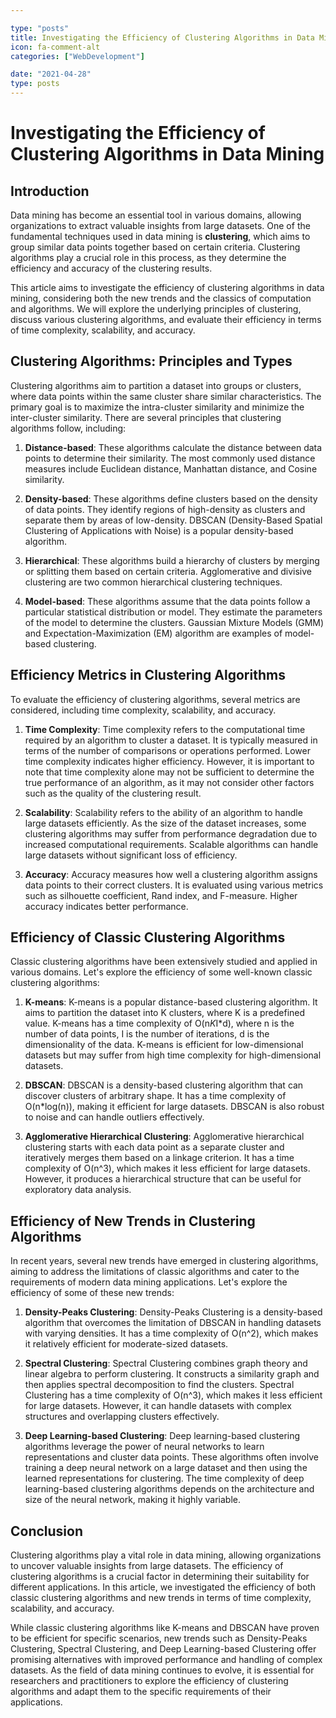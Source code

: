 ```yaml
---

type: "posts"
title: Investigating the Efficiency of Clustering Algorithms in Data Mining
icon: fa-comment-alt
categories: ["WebDevelopment"]

date: "2021-04-28"
type: posts
---
```





# Investigating the Efficiency of Clustering Algorithms in Data Mining

## Introduction

Data mining has become an essential tool in various domains, allowing organizations to extract valuable insights from large datasets. One of the fundamental techniques used in data mining is **clustering**, which aims to group similar data points together based on certain criteria. Clustering algorithms play a crucial role in this process, as they determine the efficiency and accuracy of the clustering results.

This article aims to investigate the efficiency of clustering algorithms in data mining, considering both the new trends and the classics of computation and algorithms. We will explore the underlying principles of clustering, discuss various clustering algorithms, and evaluate their efficiency in terms of time complexity, scalability, and accuracy.

## Clustering Algorithms: Principles and Types

Clustering algorithms aim to partition a dataset into groups or clusters, where data points within the same cluster share similar characteristics. The primary goal is to maximize the intra-cluster similarity and minimize the inter-cluster similarity. There are several principles that clustering algorithms follow, including:

1. **Distance-based**: These algorithms calculate the distance between data points to determine their similarity. The most commonly used distance measures include Euclidean distance, Manhattan distance, and Cosine similarity.

2. **Density-based**: These algorithms define clusters based on the density of data points. They identify regions of high-density as clusters and separate them by areas of low-density. DBSCAN (Density-Based Spatial Clustering of Applications with Noise) is a popular density-based algorithm.

3. **Hierarchical**: These algorithms build a hierarchy of clusters by merging or splitting them based on certain criteria. Agglomerative and divisive clustering are two common hierarchical clustering techniques.

4. **Model-based**: These algorithms assume that the data points follow a particular statistical distribution or model. They estimate the parameters of the model to determine the clusters. Gaussian Mixture Models (GMM) and Expectation-Maximization (EM) algorithm are examples of model-based clustering.

## Efficiency Metrics in Clustering Algorithms

To evaluate the efficiency of clustering algorithms, several metrics are considered, including time complexity, scalability, and accuracy.

1. **Time Complexity**: Time complexity refers to the computational time required by an algorithm to cluster a dataset. It is typically measured in terms of the number of comparisons or operations performed. Lower time complexity indicates higher efficiency. However, it is important to note that time complexity alone may not be sufficient to determine the true performance of an algorithm, as it may not consider other factors such as the quality of the clustering result.

2. **Scalability**: Scalability refers to the ability of an algorithm to handle large datasets efficiently. As the size of the dataset increases, some clustering algorithms may suffer from performance degradation due to increased computational requirements. Scalable algorithms can handle large datasets without significant loss of efficiency.

3. **Accuracy**: Accuracy measures how well a clustering algorithm assigns data points to their correct clusters. It is evaluated using various metrics such as silhouette coefficient, Rand index, and F-measure. Higher accuracy indicates better performance.

## Efficiency of Classic Clustering Algorithms

Classic clustering algorithms have been extensively studied and applied in various domains. Let's explore the efficiency of some well-known classic clustering algorithms:

1. **K-means**: K-means is a popular distance-based clustering algorithm. It aims to partition the dataset into K clusters, where K is a predefined value. K-means has a time complexity of O(n*K*I*d), where n is the number of data points, I is the number of iterations, d is the dimensionality of the data. K-means is efficient for low-dimensional datasets but may suffer from high time complexity for high-dimensional datasets.

2. **DBSCAN**: DBSCAN is a density-based clustering algorithm that can discover clusters of arbitrary shape. It has a time complexity of O(n*log(n)), making it efficient for large datasets. DBSCAN is also robust to noise and can handle outliers effectively.

3. **Agglomerative Hierarchical Clustering**: Agglomerative hierarchical clustering starts with each data point as a separate cluster and iteratively merges them based on a linkage criterion. It has a time complexity of O(n^3), which makes it less efficient for large datasets. However, it produces a hierarchical structure that can be useful for exploratory data analysis.

## Efficiency of New Trends in Clustering Algorithms

In recent years, several new trends have emerged in clustering algorithms, aiming to address the limitations of classic algorithms and cater to the requirements of modern data mining applications. Let's explore the efficiency of some of these new trends:

1. **Density-Peaks Clustering**: Density-Peaks Clustering is a density-based algorithm that overcomes the limitation of DBSCAN in handling datasets with varying densities. It has a time complexity of O(n^2), which makes it relatively efficient for moderate-sized datasets.

2. **Spectral Clustering**: Spectral Clustering combines graph theory and linear algebra to perform clustering. It constructs a similarity graph and then applies spectral decomposition to find the clusters. Spectral Clustering has a time complexity of O(n^3), which makes it less efficient for large datasets. However, it can handle datasets with complex structures and overlapping clusters effectively.

3. **Deep Learning-based Clustering**: Deep learning-based clustering algorithms leverage the power of neural networks to learn representations and cluster data points. These algorithms often involve training a deep neural network on a large dataset and then using the learned representations for clustering. The time complexity of deep learning-based clustering algorithms depends on the architecture and size of the neural network, making it highly variable.

## Conclusion

Clustering algorithms play a vital role in data mining, allowing organizations to uncover valuable insights from large datasets. The efficiency of clustering algorithms is a crucial factor in determining their suitability for different applications. In this article, we investigated the efficiency of both classic clustering algorithms and new trends in terms of time complexity, scalability, and accuracy.

While classic clustering algorithms like K-means and DBSCAN have proven to be efficient for specific scenarios, new trends such as Density-Peaks Clustering, Spectral Clustering, and Deep Learning-based Clustering offer promising alternatives with improved performance and handling of complex datasets. As the field of data mining continues to evolve, it is essential for researchers and practitioners to explore the efficiency of clustering algorithms and adapt them to the specific requirements of their applications.